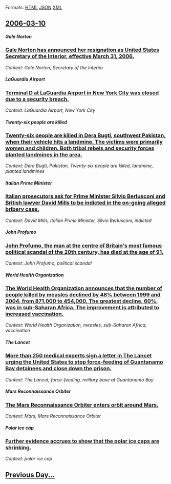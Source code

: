 
Formats: [HTML](2006/03/10/index.html)  [JSON](2006/03/10/index.json)  [XML](2006/03/10/index.xml)  

## [2006-03-10](/news/2006/03/10/index.md)

##### Gale Norton
### [ Gale Norton has announced her resignation as United States Secretary of the Interior, effective March 31, 2006. ](/news/2006/03/10/gale-norton-has-announced-her-resignation-as-united-states-secretary-of-the-interior-effective-march-31-2006.md)
_Context: Gale Norton, Secretary of the Interior_

##### LaGuardia Airport
### [ Terminal D at LaGuardia Airport in New York City was closed due to a security breach. ](/news/2006/03/10/terminal-d-at-laguardia-airport-in-new-york-city-was-closed-due-to-a-security-breach.md)
_Context: LaGuardia Airport, New York City_

##### Twenty-six people are killed
### [ Twenty-six people are killed in Dera Bugti, southwest Pakistan, when their vehicle hits a landmine. The victims were primarily women and children. Both tribal rebels and security forces planted landmines in the area. ](/news/2006/03/10/twenty-six-people-are-killed-in-dera-bugti-southwest-pakistan-when-their-vehicle-hits-a-landmine-the-victims-were-primarily-women-and-ch.md)
_Context: Dera Bugti, Pakistan, Twenty-six people are killed, landmine, planted landmines_

##### Italian Prime Minister
### [ Italian prosecutors ask for Prime Minister Silvio Berlusconi and British lawyer David Mills to be indicted in the on-going alleged bribery case. ](/news/2006/03/10/italian-prosecutors-ask-for-prime-minister-silvio-berlusconi-and-british-lawyer-david-mills-to-be-indicted-in-the-on-going-alleged-bribery.md)
_Context: David Mills, Italian Prime Minister, Silvio Berlusconi, indicted_

##### John Profumo
### [ John Profumo, the man at the centre of Britain's most famous political scandal of the 20th century, has died at the age of 91. ](/news/2006/03/10/john-profumo-the-man-at-the-centre-of-britain-s-most-famous-political-scandal-of-the-20th-century-has-died-at-the-age-of-91.md)
_Context: John Profumo, political scandal_

##### World Health Organization
### [ The World Health Organization announces that the number of people killed by measles declined by 48% between 1999 and 2004, from 871,000 to 454,000. The greatest decline, 60%, was in sub-Saharan Africa. The improvement is attributed to increased vaccination. ](/news/2006/03/10/the-world-health-organization-announces-that-the-number-of-people-killed-by-measles-declined-by-48-between-1999-and-2004-from-871-000-to.md)
_Context: World Health Organization, measles, sub-Saharan Africa, vaccination_

##### The Lancet
### [ More than 250 medical experts sign a letter in The Lancet urging the United States to stop force-feeding of Guantanamo Bay detainees and close down the prison. ](/news/2006/03/10/more-than-250-medical-experts-sign-a-letter-in-the-lancet-urging-the-united-states-to-stop-force-feeding-of-guantanamo-bay-detainees-and-cl.md)
_Context: The Lancet, force-feeding, military base at Guantanamo Bay_

##### Mars Reconnaissance Orbiter
### [ The Mars Reconnaissance Orbiter enters orbit around Mars. ](/news/2006/03/10/the-mars-reconnaissance-orbiter-enters-orbit-around-mars.md)
_Context: Mars, Mars Reconnaissance Orbiter_

##### Polar ice cap
### [ Further evidence accrues to show that the polar ice caps are shrinking. ](/news/2006/03/10/further-evidence-accrues-to-show-that-the-polar-ice-caps-are-shrinking.md)
_Context: polar ice cap_

## [Previous Day...](/news/2006/03/9/index.md)

